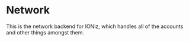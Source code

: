 # Network
This is the network backend for IONiz, which handles all of the accounts and other things amongst them.
